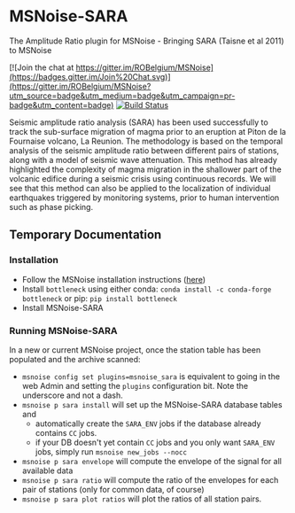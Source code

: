 # MSNoise-SARA
The Amplitude Ratio plugin for MSNoise - Bringing SARA (Taisne et al 2011) to MSNoise

[![Join the chat at https://gitter.im/ROBelgium/MSNoise](https://badges.gitter.im/Join%20Chat.svg)](https://gitter.im/ROBelgium/MSNoise?utm_source=badge&utm_medium=badge&utm_campaign=pr-badge&utm_content=badge)
[![Build Status](https://travis-ci.org/ThomasLecocq/msnoise-sara.png)](https://travis-ci.org/ThomasLecocq/msnoise-sara)

Seismic amplitude ratio analysis (SARA) has been used successfully to
track the sub-surface migration of magma prior to an eruption at Piton de
la Fournaise volcano, La Reunion. The methodology is based on the temporal
analysis of the seismic amplitude ratio between different pairs of stations,
along with a model of seismic wave attenuation. This method has already
highlighted the complexity of magma migration in the shallower part of the
volcanic edifice during a seismic crisis using continuous records. We will
see that this method can also be applied to the localization of individual
earthquakes triggered by monitoring systems, prior to human intervention
such as phase picking.

## Temporary Documentation

### Installation
* Follow the MSNoise installation instructions ([here](http://msnoise.org/doc/installation.html))
* Install ``bottleneck`` using either conda: ``conda install -c conda-forge bottleneck`` or pip: ``pip install bottleneck``
* Install MSNoise-SARA

### Running MSNoise-SARA
In a new or current MSNoise project, once the station table has been populated and the archive scanned:

* ``msnoise config set plugins=msnoise_sara`` is equivalent to going in the web Admin and setting the ``plugins`` configuration bit. Note the underscore and not a dash.
* ``msnoise p sara install`` will set up the MSNoise-SARA database tables and
  * automatically create the `SARA_ENV` jobs if the database already contains `CC` jobs.
  * if your DB doesn't yet contain `CC` jobs and you only want `SARA_ENV` jobs, simply run ``msnoise new_jobs --nocc``
* ``msnoise p sara envelope`` will compute the envelope of the signal for all available data
* ``msnoise p sara ratio`` will compute the ratio of the envelopes for each pair of stations (only for common data, of course)
* ``msnoise p sara plot ratios`` will plot the ratios of all station pairs.
 